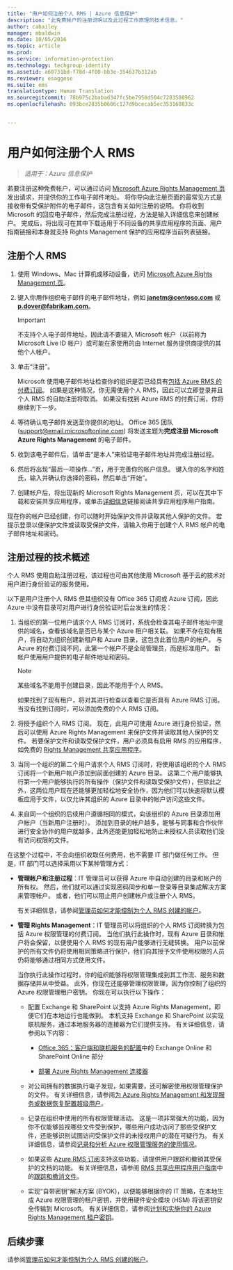 ```yaml
---
title: "用户如何注册个人 RMS | Azure 信息保护"
description: "此免费帐户的注册说明以及此过程工作原理的技术信息。"
author: cabailey
manager: mbaldwin
ms.date: 10/05/2016
ms.topic: article
ms.prod: 
ms.service: information-protection
ms.technology: techgroup-identity
ms.assetid: a60731bd-f78d-4f00-bb3e-354637b312ab
ms.reviewer: esaggese
ms.suite: ems
translationtype: Human Translation
ms.sourcegitcommit: 78b975c2babad347fc5be7956d504c7283508962
ms.openlocfilehash: 093bce2835b0606c127d9bcecab5ec353160833c


---
```


# 用户如何注册个人 RMS

>*适用于：Azure 信息保护*

若要注册这种免费帐户，可以通过访问 [Microsoft Azure Rights Management 页](https://portal.office.com/signup?sku=rms&ru=https%3A%2F%2Fportal.azurerms.com%2F%23%2Fdownload)发出请求，并提供你的工作电子邮件地址。 将你导向此注册页面的最常见方式是接收带有受保护附件的电子邮件，这包含有关如何注册的说明。 你将收到 Microsoft 的回应电子邮件，然后完成注册过程，方法是输入详细信息来创建帐户。 完成后，将出现可在其中下载适用于不同设备的共享应用程序的页面、用户指南链接和本身就支持 Rights Management 保护的应用程序当前列表链接。 

## 注册个人 RMS

1.  使用 Windows、Mac 计算机或移动设备，访问 [Microsoft Azure Rights Management 页](https://portal.office.com/signup?sku=rms&ru=https%3A%2F%2Fportal.azurerms.com%2F%23%2Fdownload)。

2.  键入你用作组织电子邮件的电子邮件地址，例如 **janetm@contoso.com** 或 **p.dover@fabrikam.com**。

    > [!IMPORTANT]
    > 不支持个人电子邮件地址，因此请不要输入 Microsoft 帐户（以前称为 Microsoft Live ID 帐户）或可能在家使用的由 Internet 服务提供商提供的其他个人帐户。

3.  单击“注册”。

    Microsoft 使用电子邮件地址检查你的组织是否已经具有[包括 Azure RMS 的付费订阅](../get-started/requirements-subscriptions.md)。 如果是这种情况，你无需使用个人 RMS，因此可以立即登录并且个人 RMS 的自助注册将取消。 如果没有找到 Azure RMS 的付费订阅，你将继续到下一步。

4.  等待确认电子邮件发送至你提供的地址。 Office 365 团队 (support@email.microsoftonline.com) 将发送主题为**完成注册 Microsoft Azure Rights Management** 的电子邮件。

5.  收到该电子邮件后，请单击“是本人”来验证电子邮件地址并完成注册过程。

6.  然后将出现“最后一项操作...”页，用于完善你的帐户信息。 键入你的名字和姓氏，输入并确认你选择的密码，然后单击“开始”。

7. 创建帐户后，将出现新的 Microsoft Rights Management 页，可以在其中下载和安装共享应用程序，或单击[详细信息](../rms-client/sharing-app-user-guide.md)链接阅读共享应用程序用户指南。

现在你的帐户已经创建，你可以随时开始保护文件并读取其他人保护的文件。 若提示登录以便保护文件或读取受保护文件，请输入你用于创建个人 RMS 帐户的电子邮件地址和密码。

## 注册过程的技术概述
个人 RMS 使用自助注册过程，该过程也可由其他使用 Microsoft 基于云的技术对用户进行身份验证的服务使用。

以下是用户注册个人 RMS 但其组织没有 Office 365 订阅或 Azure 订阅，因此 Azure 中没有目录可对用户进行身份验证时后台发生的情况：

1.  当组织的第一位用户请求个人 RMS 订阅时，系统会检查其电子邮件地址中提供的域名，查看该域名是否已与某个 Azure 租户相关联。 如果不存在现有租户，将自动为组织创建新租户和 Azure 目录，这包含此首位用户的帐户。 与 Azure 的付费订阅不同，此第一个帐户不是全局管理员，而是标准用户。 新帐户使用用户提供的电子邮件地址和密码。

    > [!NOTE]
    > 某些域名不能用于创建目录，因此不能用于个人 RMS。

    如果找到了现有租户，将对其进行检查以查看它是否具有 Azure RMS 订阅。 当没有找到订阅时，可以添加免费的个人 RMS 订阅。

2.  将授予组织个人 RMS 订阅。 现在，此用户可使用 Azure 进行身份验证，然后可以使用 Azure Rights Management 来保护文件并读取其他人保护的文件。 若要保护文件和读取受保护文件，用户必须具有启用 RMS 的应用程序，如免费的 [Rights Management 共享应用程序](../rms-client/sharing-app-windows.md)。

3.  当同一个组织的第二个用户请求个人 RMS 订阅时，将使用该组织的个人 RMS 订阅将一个新用户帐户添加到前面创建的 Azure 目录。 这第二个用户能够执行第一个用户能够执行的所有操作（保护文件和读取受保护文件），但除此之外，这两位用户现在还能够更加轻松地安全协作，因为他们可以快速将默认模板应用于文件，以仅允许其组织的 Azure 目录中的帐户访问这些文件。

4.  来自同一个组织的后续用户遵循相同的模式，向该组织的 Azure 目录添加用户帐户（当新用户注册时）。 添加到目录的帐户越多，能够与同事和合作伙伴进行安全协作的用户就越多，此外还能更加轻松地防止未授权人员读取他们没有访问权限的文件。

在这整个过程中，不会向组织收取任何费用，也不需要 IT 部门做任何工作。 但是，IT 部门可以选择采用以下某种管理方式：

-   **管理帐户和注册过程**：IT 管理员可以获得 Azure 中自动创建的目录和帐户的所有权。 然后，他们就可以通过实现密码同步和单一登录等目录集成解决方案来管理帐户。 或者，他们可以阻止用户创建帐户或注册个人 RMS。

    有关详细信息，请参阅[管理员如何才能控制为个人 RMS 创建的帐户](rms-for-individuals-take-control.md)。

-   **管理 Rights Management**：IT 管理员可以将组织的个人 RMS 订阅转换为包括 Azure 权限管理的付费订阅。 当他们执行此操作时，现有 Azure 目录和帐户将会保留，以便使用个人 RMS 的现有用户能够进行无缝转换。 用户以前保护的所有文件仍将使用相同策略进行保护，他们向其授予文件使用权限的人员仍将能够通过相同方式使用文件。

    当你执行此操作过程时，你的组织能够将权限管理集成到其工作流、服务和数据存储并从中受益。 此外，你现在还能够管理权限管理，因为你控制了组织的 Azure 权限管理租户密钥。 你现在可以执行以下操作：

    -   配置 Exchange 和 SharePoint 以支持 Azure Rights Management，即便它们在本地运行也能做到。 本机支持 Exchange 和 SharePoint 以实现联机服务，通过本地服务器的连接器为它们提供支持。 有关详细信息，请参阅以下内容：

        -   [Office 365：客户端和联机服务的配置](../deploy-use/configure-office365.md)中的 Exchange Online 和 SharePoint Online 部分

        -   [部署 Azure Rights Management 连接器](../deploy-use/deploy-rms-connector.md)

    -   对公司拥有的数据执行电子发现，如果需要，还可解密使用权限管理保护的文件。 有关详细信息，请参阅[为 Azure Rights Management 和发现服务或数据恢复配置超级用户](../deploy-use/configure-super-users.md)。

    -   记录在组织中使用的所有权限管理活动。 这是一项非常强大的功能，因为你不仅能够监视哪些文件受到保护，哪些用户成功访问了那些受保护文件，还能够识别试图访问受保护文件的未授权用户的潜在可疑行为。 有关详细信息，请参阅[记录和分析 Azure 权限管理服务的使用情况](../deploy-use/log-analyze-usage.md)。

    -   如果这些 [Azure RMS 订阅](https://technet.microsoft.com/dn858608)支持这些功能，请提供用户跟踪和撤销其受保护的文档的功能。 有关详细信息，请参阅 [RMS 共享应用程序用户指南](../rms-client/sharing-app-user-guide.md)中的[跟踪和撤消文件](../rms-client/sharing-app-track-revoke.md)。

    -   实现“自带密钥”解决方案 (BYOK)，以便能够根据你的 IT 策略，在本地生成 Azure 权限管理的租户密钥，并使用硬件安全模块 (HSM) 将该密钥安全传输到 Microsoft。 有关详细信息，请参阅[计划和实施你的 Azure Rights Management 租户密钥](../plan-design/plan-implement-tenant-key.md)。


## 后续步骤
请参阅[管理员如何才能控制为个人 RMS 创建的帐户](rms-for-individuals-take-control.md)。





<!--HONumber=Oct16_HO1-->


